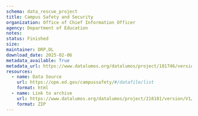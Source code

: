 ```yaml
---
schema: data_rescue_project 
title: Campus Safety and Security
organization: Office of Chief Information Officer
agency: Department of Education
notes: 
status: Finished
size: 
maintainer: DRP,DL
download_date: 2025-02-06
metadata_available: True
metadata_url: https://www.datalumos.org/datalumos/project/101746/version/V1/view;jsessionid=994EE6D709D72ADCD2752F7DDA402C8D
resources:
  - name: Data Source
    url: https://ope.ed.gov/campussafety/#/datafile/list
    format: html
  - name: Link to archive
    url: https://www.datalumos.org/datalumos/project/218101/version/V1/view
    format: ZIP
---
```

